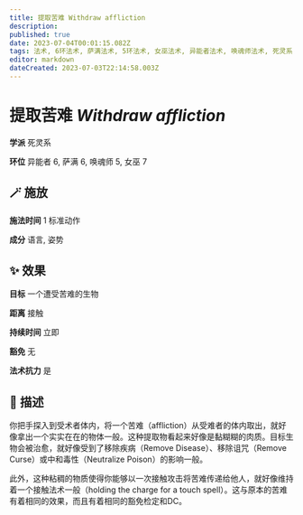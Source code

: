 ```yaml
---
title: 提取苦难 Withdraw affliction
description: 
published: true
date: 2023-07-04T00:01:15.082Z
tags: 法术, 6环法术, 萨满法术, 5环法术, 女巫法术, 异能者法术, 唤魂师法术, 死灵系, 7环法术
editor: markdown
dateCreated: 2023-07-03T22:14:58.003Z
---
```


# **提取苦难** *Withdraw affliction*

**学派** 死灵系 

**环位** 异能者 6, 萨满 6, 唤魂师 5, 女巫 7

## 🪄 施放

**施法时间** 1 标准动作

**成分** 语言, 姿势

## ✨ 效果 

**目标** 一个遭受苦难的生物 

**距离** 接触  

**持续时间** 立即 

**豁免** 无

**法术抗力** 是

## 📖 描述

你把手探入到受术者体内，将一个苦难（affliction）从受难者的体内取出，就好像拿出一个实实在在的物体一般。这种提取物看起来好像是黏糊糊的肉质。目标生物会被治愈，就好像受到了移除疾病（Remove Disease）、移除诅咒（Remove Curse）或中和毒性（Neutralize Poison）的影响一般。

此外，这种粘稠的物质使得你能够以一次接触攻击将苦难传递给他人，就好像维持着一个接触法术一般（holding the charge for a touch spell）。这与原本的苦难有着相同的效果，而且有着相同的豁免检定和DC。
    